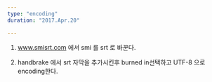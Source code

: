 ```yaml
---
type: "encoding"
duration: "2017.Apr.20"

---
```


1) www.smisrt.com 에서 smi 를 srt 로 바꾼다.

2) handbrake 에서 srt 자막을 추가시킨후 burned in선택하고 UTF-8 으로 encoding한다. 

